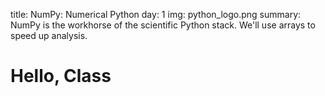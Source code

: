 title: NumPy: Numerical Python
day: 1
img: python_logo.png
summary: NumPy is the workhorse of the scientific Python stack.  We'll use arrays to speed up analysis.


# Hello, Class